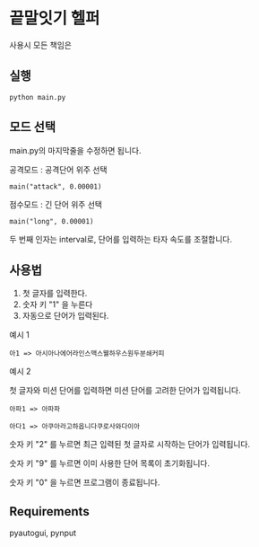 # 끝말잇기 헬퍼

사용시 모든 책임은 

## 실행
```
python main.py
```

## 모드 선택
main.py의 마지막줄을 수정하면 됩니다.

공격모드 : 공격단어 위주 선택
```
main("attack", 0.00001)
```

점수모드 : 긴 단어 위주 선택
```
main("long", 0.00001)
```

두 번째 인자는 interval로, 단어를 입력하는 타자 속도를 조절합니다. 


## 사용법
1. 첫 글자를 입력한다.
2. 숫자 키 "1" 을 누른다
3. 자동으로 단어가 입력된다.

예시 1
```
아1 => 아시아나에어라인스맥스웰하우스원두분쇄커피
```

예시 2

첫 글자와 미션 단어를 입력하면 미션 단어를 고려한 단어가 입력됩니다.
```
아파1 => 아파파
```

```
아다1 => 아쿠아라고하옵니다쿠로사와다이아
```


숫자 키 "2" 를 누르면 최근 입력된 첫 글자로 시작하는 단어가 입력됩니다. 

숫자 키 "9" 를 누르면 이미 사용한 단어 목록이 초기화됩니다. 

숫자 키 "0" 을 누르면 프로그램이 종료됩니다.

## Requirements
pyautogui, pynput
